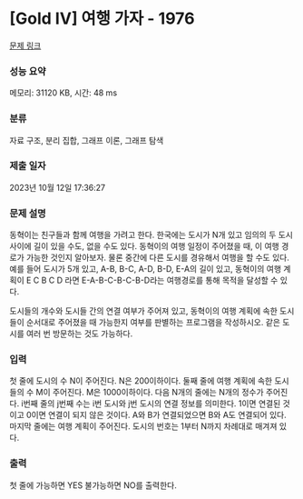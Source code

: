 # [Gold IV] 여행 가자 - 1976 

[문제 링크](https://www.acmicpc.net/problem/1976) 

### 성능 요약

메모리: 31120 KB, 시간: 48 ms

### 분류

자료 구조, 분리 집합, 그래프 이론, 그래프 탐색

### 제출 일자

2023년 10월 12일 17:36:27

### 문제 설명

<p>동혁이는 친구들과 함께 여행을 가려고 한다. 한국에는 도시가 N개 있고 임의의 두 도시 사이에 길이 있을 수도, 없을 수도 있다. 동혁이의 여행 일정이 주어졌을 때, 이 여행 경로가 가능한 것인지 알아보자. 물론 중간에 다른 도시를 경유해서 여행을 할 수도 있다. 예를 들어 도시가 5개 있고, A-B, B-C, A-D, B-D, E-A의 길이 있고, 동혁이의 여행 계획이 E C B C D 라면 E-A-B-C-B-C-B-D라는 여행경로를 통해 목적을 달성할 수 있다.</p>

<p>도시들의 개수와 도시들 간의 연결 여부가 주어져 있고, 동혁이의 여행 계획에 속한 도시들이 순서대로 주어졌을 때 가능한지 여부를 판별하는 프로그램을 작성하시오. 같은 도시를 여러 번 방문하는 것도 가능하다.</p>

### 입력 

 <p>첫 줄에 도시의 수 N이 주어진다. N은 200이하이다. 둘째 줄에 여행 계획에 속한 도시들의 수 M이 주어진다. M은 1000이하이다. 다음 N개의 줄에는 N개의 정수가 주어진다. i번째 줄의 j번째 수는 i번 도시와 j번 도시의 연결 정보를 의미한다. 1이면 연결된 것이고 0이면 연결이 되지 않은 것이다. A와 B가 연결되었으면 B와 A도 연결되어 있다. 마지막 줄에는 여행 계획이 주어진다. 도시의 번호는 1부터 N까지 차례대로 매겨져 있다.</p>

### 출력 

 <p>첫 줄에 가능하면 YES 불가능하면 NO를 출력한다.</p>

